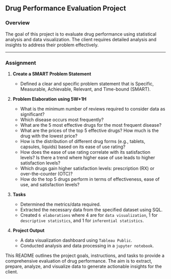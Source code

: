 ## Drug Performance Evaluation Project

### Overview

The goal of this project is to evaluate drug performance using statistical analysis and data visualization. The client requires detailed analysis and insights to address their problem effectively.

---

### Assignment

1. **Create a SMART Problem Statement**
   - Defined a clear and specific problem statement that is Specific, Measurable, Achievable, Relevant, and Time-bound (SMART).

2. **Problem Elaboration using 5W+1H**
   - What is the minimum number of reviews required to consider data as significant?
   - Which disease occurs most frequently?
   - What are the 5 most effective drugs for the most frequent disease?
   - What are the prices of the top 5 effective drugs? How much is the drug with the lowest price?
   - How is the distribution of different drug forms (e.g., tablets, capsules, liquids) based on its ease of use rating?
   - How does the ease of use rating correlate with its satisfaction levels? Is there a trend where higher ease of use leads to higher satisfaction levels?
   - Which drugs gain higher satisfaction levels: prescription (RX) or over-the-counter (OTC)?
   - How do the top 5 drugs perform in terms of effectiveness, ease of use, and satisfaction levels?

3. **Tasks**
   - Determined the metrics/data required.
   - Extracted the necessary data from the specified dataset using SQL.
   - Created `6 elaborations` where 4 are for `data visualization`, 1 for `descriptive statistics`, and 1 for `inferential statistics`.

8. **Project Output**
   - A data visualization dashboard using `Tableau Public`.
   - Conducted analysis and data processing in a `jupyter notebook`.

This README outlines the project goals, instructions, and tasks to provide a comprehensive evaluation of drug performance. The aim is to extract, prepare, analyze, and visualize data to generate actionable insights for the client.
